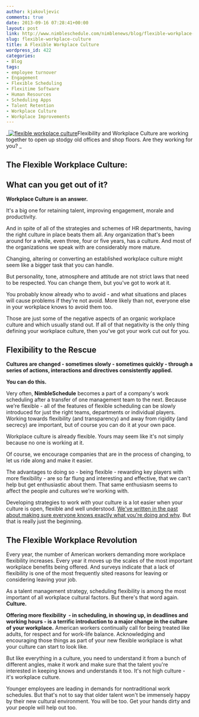 ```yaml
---
author: kjakovljevic
comments: true
date: 2013-09-16 07:28:41+00:00
layout: post
link: http://www.nimbleschedule.com/nimblenews/blog/flexible-workplace-culture/
slug: flexible-workplace-culture
title: A Flexible Workplace Culture
wordpress_id: 422
categories:
- Blog
tags:
- employee turnover
- Engagement
- Flexible Scheduling
- Flexitime Software
- Human Resources
- Scheduling Apps
- Talent Retention
- Workplace Culture
- Workplace Improvements
---
```


_[![flexible workplace culture](http://www.nimbleschedule.com/wp-content/uploads/2013/09/flexible-workplace-culture1.jpg)](http://www.nimbleschedule.com/wp-content/uploads/2013/09/flexible-workplace-culture1.jpg)Flexibility and Workplace Culture are working together to open up stodgy old offices and shop floors. Are they working for you? _


## The Flexible Workplace Culture:




## What can you get out of it?


**Workplace Culture is an answer.**

It's a big one for retaining talent, improving engagement, morale and productivity.

And in spite of all of the strategies and schemes of HR departments, having the right culture in place beats them all. Any organization that's been around for a while, even three, four or five years, has a culture. And most of the organizations we speak with are considerably more mature.

Changing, altering or converting an established workplace culture might seem like a bigger task that you can handle.

But personality, tone, atmosphere and attitude are not strict laws that need to be respected. You can change them, but you've got to work at it.

You probably know already who to avoid - and what situations and places will cause problems if they're not avoid. More likely than not, everyone else in your workplace knows to avoid them too.

Those are just some of the negative aspects of an organic workplace culture and which usually stand out. If all of that negativity is the only thing defining your workplace culture, then you've got your work cut out for you.


## Flexibility to the Rescue


**Cultures are changed - sometimes slowly - sometimes quickly - through a series of actions, interactions and directives consistently applied.**

**You can do this.**

Very often, **NimbleSchedule** becomes a part of a company's work scheduling after a transfer of one management team to the next. Because we're flexible - all of the features of flexible scheduling can be slowly introduced for just the right teams, departments or individual players. Working towards flexibility (and transparency) and away from rigidity (and secrecy) are important, but of course you can do it at your own pace.

Workplace culture is already flexible. Yours may seem like it's not simply because no one is working at it.

Of course, we encourage companies that are in the process of changing, to let us ride along and make it easier.

The advantages to doing so - being flexible - rewarding key players with more flexibility - are so far flung and interesting and effective, that we can't help but get enthusiastic about them. That same enthusiasm seems to affect the people and cultures we're working with.

Developing strategies to work _with_ your culture is a lot easier when your culture is open, flexible and well understood. [We've written in the past about making sure everyone knows exactly what you're doing and why](http://www.nimbleschedule.com/employee-retention-and-engagement-basics/). But that is really just the beginning.


## The Flexible Workplace Revolution


Every year, the number of American workers demanding more workplace flexibility increases. Every year it moves up the scales of the most important workplace benefits being offered. And surveys indicate that a lack of flexibility is one of the most frequently sited reasons for leaving or considering leaving your job.

As a talent management strategy, scheduling flexibility is among the most important of all workplace cultural factors. But there's that word again. **Culture.**

**Offering more flexibility  - in scheduling, in showing up, in deadlines and working hours - is a terrific introduction to a major change in the culture of your workplace.** American workers continually call for being treated like adults, for respect and for work-life balance. Acknowledging and encouraging those things as part of your new flexible workplace is what your culture can start to look like.

But like everything in a culture, you need to understand it from a bunch of different angles, make it work and make sure that the talent you're interested in keeping knows and understands it too. It's not high culture - it's workplace culture.

Younger employees are leading in demands for nontraditional work schedules. But that's not to say that older talent won't be immensely happy by their new cultural environment. You will be too. Get your hands dirty and your people will help out too.
